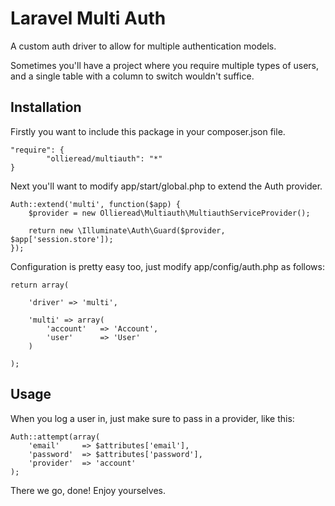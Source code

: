 # Laravel Multi Auth #

A custom auth driver to allow for multiple authentication models.

Sometimes you'll have a project where you require multiple types of users, and a single table with a column to switch wouldn't suffice.

## Installation ##

Firstly you want to include this package in your composer.json file.

    "require": {
    		"ollieread/multiauth": "*"
    }

Next you'll want to modify app/start/global.php to extend the Auth provider.

    Auth::extend('multi', function($app) {
    	$provider = new Ollieread\Multiauth\MultiauthServiceProvider();
    	
    	return new \Illuminate\Auth\Guard($provider, $app['session.store']);
    });

Configuration is pretty easy too, just modify app/config/auth.php as follows:

    return array(
    
    	'driver' => 'multi',
    	
    	'multi'	=> array(
    		'account'	=> 'Account',
    		'user'		=> 'User'
    	)
    
    );

## Usage ##

When you log a user in, just make sure to pass in a provider, like this:

    Auth::attempt(array(
    	'email'		=> $attributes['email'],
    	'password'	=> $attributes['password'],
    	'provider'	=> 'account'
    );

There we go, done! Enjoy yourselves.